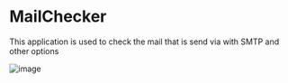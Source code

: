 # MailChecker
This application is used to check the mail that is send via with SMTP and other options

![image](https://github.com/PElanchezhiyan/MailChecker/assets/29861348/2b289513-9320-4a62-80a4-98bca950bbcb)

